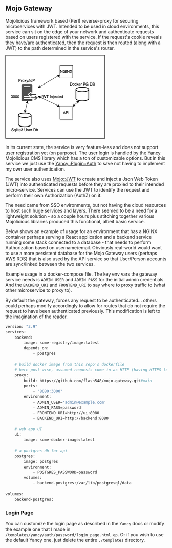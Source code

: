 ## Mojo Gateway

Mojolicious framework based (Perl) reverse-proxy for securing microservices with JWT.  Intended to be used in cloud environments,
this service can sit on the edge of your network and authenticate requests based on users registered with the service. If
the request's cookie reveals they have/are authenticated, then the request is then routed (along with a JWT) to the path determined
in the service's router.

![Example usage](./example.png)

In its current state, the service is very feature-less and does not support user registration yet (on purpose).  The user login
is handled by the [Yancy](https://metacpan.org/pod/Yancy) Mojolicious CMS library which has a ton of customizable options.  But in 
this service we just use the [Yancy::Plugin::Auth](https://metacpan.org/pod/Yancy::Plugin::Auth) to save not having to implement 
my own user authentication.  

The service also uses [Mojo::JWT](https://metacpan.org/pod/Mojo::JWT) to create and inject a Json Web Token (JWT) into authenticated 
requests before they are proxied to their intended micro-service.  Services can use the JWT to identify the request and perform their 
own Authorization (AuthZ) on it.

The need came from SSO environments, but not having the cloud resources to host such huge services and layers.  There seemed to be a need 
for a lightweight solution - so a couple hours plus stitching together various Mojolicious libraries produced this functional, albeit basic 
service.

Below shows an example of usage for an environment that has a NGINX container perhaps serving a React application and a backend service 
running some stack connected to a database - that needs to perform Authorization based on username/email.  Obviously real-world would want 
to use a more persistent database for the Mojo Gateway users (perhaps AWS RDS) that is also used by the API service so that User/Person accounts 
are sync/linked between the two services.

Example usage in a docker-compose file.  The key env vars the gateway service needs is 
`ADMIN_USER` and `ADMIN_PASS` for the initial admin credentials.  And the `BACKEND_URI` and `FRONTEND_URI` to say where to 
proxy traffic to (what other microservice to proxy to).

By default the gateway, forces any request to be authenticated... others could perhaps modify accordingly to allow for routes 
that do not require the request to have been authenticated previously.  This modification is left to the imagination of the reader.

```dockerfile
version: "3.9"
services:
    backend:
        image: some-registry/image:latest
        depends_on:
            - postgres
  
    # build docker image from this repo's dockerfile
    # here post-wise, assumed requests come in as HTTP (having HTTPS terminated elsewhere...)
    proxy:
        build: https://github.com/flash548/mojo-gateway.git#main
        ports:
            - "8080:3000"
        environment:
            - ADMIN_USER='admin@example.com'
            - ADMIN_PASS=password
            - FRONTEND_URI=http://ui:8080
            - BACKEND_URI=http://backend:8080

    # web app UI
    ui:
        image: some-docker-image:latest
    
    # a postgres db for api
    postgres:
        image: postgres
        environment:
            - POSTGRES_PASSWORD=password
        volumes:
            - backend-postgres:/var/lib/postgresql/data

volumes:
    backend-postgres:


```

### Login Page

You can customize the login page as described in the `Yancy` docs or modify the example one that I made in `/templates/yancy/auth/password/login_page.html.ep`.  Or
if you wish to use the default Yancy one, just delete the entire `./templates` directory.